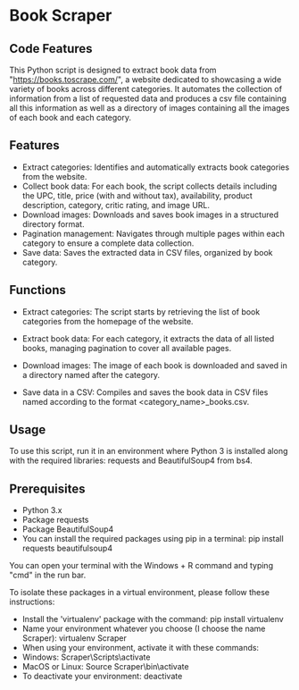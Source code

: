 # Book Scraper

## Code Features

This Python script is designed to extract book data from "https://books.toscrape.com/", a website dedicated to showcasing a wide variety of books across different categories. It automates the collection of information from a list of requested data and produces a csv file containing all this information as well as a directory of images containing all the images of each book and each category. 

## Features

- Extract categories: Identifies and automatically extracts book categories from the website.
- Collect book data: For each book, the script collects details including the UPC, title, price (with and without tax), availability, product description, category, critic rating, and image URL.
- Download images: Downloads and saves book images in a structured directory format.
- Pagination management: Navigates through multiple pages within each category to ensure a complete data collection.
- Save data: Saves the extracted data in CSV files, organized by book category.

## Functions

- Extract categories: The script starts by retrieving the list of book categories from the homepage of the website.

- Extract book data: For each category, it extracts the data of all listed books, managing pagination to cover all available pages.

- Download images: The image of each book is downloaded and saved in a directory named after the category.

- Save data in a CSV: Compiles and saves the book data in CSV files named according to the format <category_name>_books.csv.

## Usage

To use this script, run it in an environment where Python 3 is installed along with the required libraries: requests and BeautifulSoup4 from bs4.

## Prerequisites

- Python 3.x
- Package requests
- Package BeautifulSoup4
- You can install the required packages using pip in a terminal: pip install requests beautifulsoup4

You can open your terminal with the Windows + R command and typing "cmd" in the run bar.

To isolate these packages in a virtual environment, please follow these instructions:

- Install the 'virtualenv' package with the command: pip install virtualenv
- Name your environment whatever you choose (I choose the name Scraper): virtualenv Scraper
- When using your environment, activate it with these commands:
- Windows: Scraper\Scripts\activate
- MacOS or Linux: Source Scraper\bin\activate
- To deactivate your environment: deactivate
